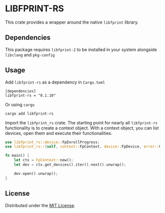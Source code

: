 # LIBFPRINT-RS
This crate provides a wrapper around the native `libfprint` library. 

## Dependencies
This package requires `libfprint-2` to be installed in your system alongside `libclang` and `pkg-config`

## Usage
Add `libfprint-rs` as a dependency in `Cargo.toml`
```
[dependencies]
libfprint-rs = "0.1.10"
```
Or using `cargo`
```
cargo add libfprint-rs
```
Import the `libfprint_rs` crate. The starting point for nearly all `libfprint-rs` functionality is to create a context object. With a context object, you can list devices, open them and execute their functionalities.
```rust
use libfprint_rs::device::FpEnrollProgress;
use libfprint_rs::{self, context::FpContext, device::FpDevice, error::GError, print::FpPrint};

fn main() {
    let ctx = FpContext::new();
    let dev = ctx.get_devices().iter().next().unwrap();

    dev.open().unwrap();
}
``` 
## License 
Distributed under the [MIT License](LICENSE).
